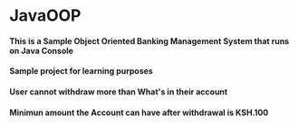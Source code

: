 # JavaOOP
#### This is a Sample Object Oriented Banking Management System that runs on Java Console

#### Sample project for learning purposes
#### User cannot withdraw more than What's in their account
#### Minimun amount the Account can have after withdrawal is KSH.100
